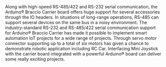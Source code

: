 <FeatureDescription>
Along with high-speed RS-485/422 and RS-232 serial communication, the Arduino® Braccio Carrier board offers huge support for several accessories through the IO headers. In situations of long-range operations, RS-485 can support several devices on the same bus in a noisy environment.
</FeatureDescription>


<FeatureList>
<Feature title="With support for smart automation" image="core">
 The industry-standard RS-232 and RS-485/422 serial communication support for Arduino® Braccio Carrier has made it possible to implement smart automation IoT projects for a wide range of projects. 

  <FeatureLink title="Datasheet" url="https://www.ti.com/lit/ds/symlink/sn65hvd179.pdf?ts=1647593276537&ref_url=https%253A%252F%252Fwww.ti.com%252Fproduct%252FSN65HVD179%253Futm_source%253Dgoogle%2526utm_medium%253Dcpc%2526utm_campaign%253Dasc-null-null-GPN_EN-cpc-pf-google-eu%2526utm_content%253DSN65HVD179%2526ds_k%253DSN65HVD179%2526DCM%253Dyes%2526gclid%253DEAIaIQobChMI1P3MmaPP9gIVEdZ3Ch0Qbg1jEAAYASAAEgK3X_D_BwE%2526gclsrc%253Daw.ds" download blank/>
</Feature>

<Feature title="Support up to six motors" image="connection">
 Through servo motor connector supporting up to a total of six motors has given a chance to demonstrate robotic application including RC Car.

</Feature>


<Feature title="LCD gaming options" image="configurability">
 Interfacing Mini Joystick with the carrier board integrated with a powerful Arduino® board can deliver some really exciting projects.
 
  <FeatureLink title="Datasheet" url="" download blank/>
</Feature>

</FeatureList>